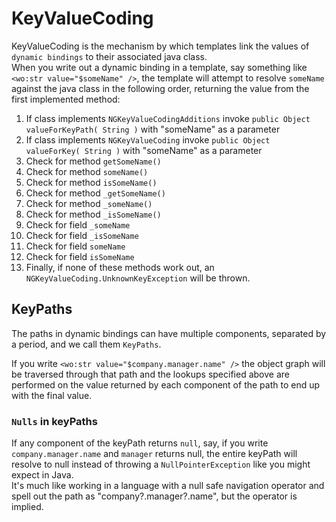 # KeyValueCoding

KeyValueCoding is the mechanism by which templates link the values of ```dynamic bindings``` to their associated java class.\
When you write out a dynamic binding in a template, say something like ```<wo:str value="$someName" />```, the template will attempt to resolve ```someName``` against the java class in the following order, returning the value from the first implemented method:

1. If class implements ```NGKeyValueCodingAdditions``` invoke ```public Object valueForKeyPath( String )``` with "someName" as a parameter
2. If class implements ```NGKeyValueCoding``` invoke ```public Object valueForKey( String )``` with "someName" as a parameter
3. Check for method ```getSomeName()```
4. Check for method  ```someName()```
5. Check for method  ```isSomeName()```
6. Check for method  ```_getSomeName()```
7. Check for method  ```_someName()```
8. Check for method  ```_isSomeName()```
9. Check for field ```_someName```
10. Check for field ```_isSomeName```
11. Check for field ```someName```
12. Check for field ```isSomeName```
13. Finally, if none of these methods work out, an ```NGKeyValueCoding.UnknownKeyException``` will be thrown.



## KeyPaths

The paths in dynamic bindings can have multiple components, separated by a period, and we call them ```KeyPaths```.

If you write ```<wo:str value="$company.manager.name" />``` the object graph will be traversed through that path and the lookups specified above are performed on the value returned by each component of the path to end up with the final value.


### ```Nulls``` in keyPaths

If any component of the keyPath returns ```null```, say, if you write ```company.manager.name``` and ```manager``` returns null, the entire keyPath will resolve to null instead of throwing a ```NullPointerException``` like you might expect in Java.\
It's much like working in a language with a null safe navigation operator and spell out the path as "company?.manager?.name", but the operator is implied.